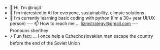 - 👋 Hi, I’m @ripj3
- 👀 I’m interested in AI for everyone, sustainability, climate solutions
- 🌱 I’m currently learning basic coding with python (I'm a 30+ year UI/UX person)
--- 📫 How to reach me ... lizmstrategy@gmail.com
--- Pronouns she/they
- ⚡ Fun fact: ... I once help a Czhechoslovakian man escape the country before the end of the Soviet Union

<!---
ripj3/ripj3 is a ✨ special ✨ repository because its `README.md` (this file) appears on your GitHub profile.
You can click the Preview link to take a look at your changes.
--->
